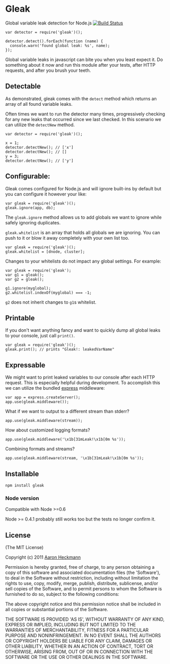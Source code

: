 # Gleak

Global variable leak detection for Node.js [![Build Status](https://secure.travis-ci.org/aheckmann/gleak.png)](http://travis-ci.org/aheckmann/gleak)

    var detector = require('gleak')();

    detector.detect().forEach(function (name) {
      console.warn('found global leak: %s', name);
    });

Global variable leaks in javascript can bite you when you least
expect it. Do something about it now and run this module after
your tests, after HTTP requests, and after you brush your teeth.

## Detectable

As demonstrated, gleak comes with the `detect` method which returns
an array of all found variable leaks.

Often times we want to run the detector many times, progressively
checking for any new leaks that occurred since we last checked. In
this scenario we can utilize the `detectNew` method.

    var detector = require('gleak')();

    x = 1;
    detector.detectNew(); // ['x']
    detector.detectNew(); // []
    y = 3;
    detector.detectNew(); // ['y']

## Configurable:

Gleak comes configured for Node.js and will ignore built-ins by default
but you can configure it however your like:

    var gleak = require('gleak')();
    gleak.ignore(app, db);

The `gleak.ignore` method allows us to add globals we want to ignore
while safely ignoring duplicates.

`gleak.whitelist` is an array that holds all globals we are ignoring.
You can push to it or blow it away completely with your own list too.

    var gleak = require('gleak')();
    gleak.whitelist = [dnode, cluster];

Changes to your whitelists do not impact any global settings. For example:

    var gleak = require('gleak');
    var g1 = gleak();
    var g2 = gleak();

    g1.ignore(myglobal);
    g2.whitelist.indexOf(myglobal) === -1;

`g2` does not inherit changes to `g1`s whitelist.

## Printable

If you don't want anything fancy and want to quickly dump all
global leaks to your console, just call `print()`.

    var gleak = require('gleak')();
    gleak.print(); // prints "Gleak!: leakedVarName"

## Expressable

We might want to print leaked variables to our console after each
HTTP request. This is especially helpful during development.
To accomplish this we can utilize the bundled [express](http://expressjs.com) middleware:

    var app = express.createServer();
    app.use(gleak.middleware());

What if we want to output to a different stream than stderr?

    app.use(gleak.middleware(stream));

How about customized logging formats?

    app.use(gleak.middleware('\x1b[31mLeak!\x1b[0m %s'));

Combining formats and streams?

    app.use(gleak.middleware(stream, '\x1b[31mLeak!\x1b[0m %s'));

## Installable

    npm install gleak

### Node version
Compatible with Node >=0.6

Node >= 0.4.1 probably still works too but the tests no longer confirm it.

## License

(The MIT License)

Copyright (c) 2011 [Aaron Heckmann](aaron.heckmann+github@gmail.com)

Permission is hereby granted, free of charge, to any person obtaining
a copy of this software and associated documentation files (the
'Software'), to deal in the Software without restriction, including
without limitation the rights to use, copy, modify, merge, publish,
distribute, sublicense, and/or sell copies of the Software, and to
permit persons to whom the Software is furnished to do so, subject to
the following conditions:

The above copyright notice and this permission notice shall be
included in all copies or substantial portions of the Software.

THE SOFTWARE IS PROVIDED 'AS IS', WITHOUT WARRANTY OF ANY KIND,
EXPRESS OR IMPLIED, INCLUDING BUT NOT LIMITED TO THE WARRANTIES OF
MERCHANTABILITY, FITNESS FOR A PARTICULAR PURPOSE AND NONINFRINGEMENT.
IN NO EVENT SHALL THE AUTHORS OR COPYRIGHT HOLDERS BE LIABLE FOR ANY
CLAIM, DAMAGES OR OTHER LIABILITY, WHETHER IN AN ACTION OF CONTRACT,
TORT OR OTHERWISE, ARISING FROM, OUT OF OR IN CONNECTION WITH THE
SOFTWARE OR THE USE OR OTHER DEALINGS IN THE SOFTWARE.
